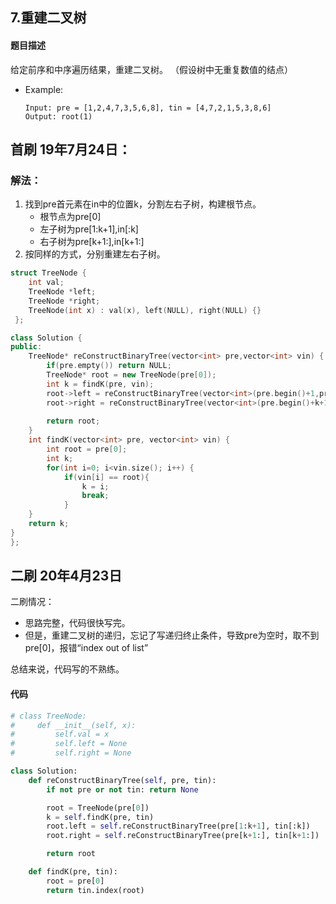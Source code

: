 ## 7.重建二叉树
#### 题目描述
给定前序和中序遍历结果，重建二叉树。
（假设树中无重复数值的结点）
- Example:
    ```
    Input: pre = [1,2,4,7,3,5,6,8], tin = [4,7,2,1,5,3,8,6]
    Output: root(1)
    ```  

## 首刷 19年7月24日：
### 解法：
1. 找到pre首元素在in中的位置k，分割左右子树，构建根节点。
   - 根节点为pre[0]
   - 左子树为pre[1:k+1],in[:k]
   - 右子树为pre[k+1:],in[k+1:]  
2. 按同样的方式，分别重建左右子树。

```cpp
struct TreeNode {
    int val;
    TreeNode *left;
    TreeNode *right;
    TreeNode(int x) : val(x), left(NULL), right(NULL) {}
 };

class Solution {
public:
    TreeNode* reConstructBinaryTree(vector<int> pre,vector<int> vin) {
        if(pre.empty()) return NULL;
        TreeNode* root = new TreeNode(pre[0]);
        int k = findK(pre, vin);
        root->left = reConstructBinaryTree(vector<int>(pre.begin()+1,pre.begin()+k+1), vector<int>(vin.begin(),vin.begin()+k));
        root->right = reConstructBinaryTree(vector<int>(pre.begin()+k+1,pre.end()), vector<int>(vin.begin()+k+1,vin.end()));
        
        return root;
    }
    int findK(vector<int> pre, vector<int> vin) {
        int root = pre[0];
        int k;
        for(int i=0; i<vin.size(); i++) {
            if(vin[i] == root){
                k = i;
                break;
            }
    }
    return k;
}
};
```

## 二刷 20年4月23日
二刷情况：  
- 思路完整，代码很快写完。  
- 但是，重建二叉树的递归，忘记了写递归终止条件，导致pre为空时，取不到pre[0]，报错“index out of list”  

总结来说，代码写的不熟练。  

#### 代码
```python
# class TreeNode:
#     def __init__(self, x):
#         self.val = x
#         self.left = None
#         self.right = None

class Solution:
    def reConstructBinaryTree(self, pre, tin):
        if not pre or not tin: return None

        root = TreeNode(pre[0])
        k = self.findK(pre, tin)
        root.left = self.reConstructBinaryTree(pre[1:k+1], tin[:k])
        root.right = self.reConstructBinaryTree(pre[k+1:], tin[k+1:])

        return root

    def findK(pre, tin):
        root = pre[0]
        return tin.index(root)
```
